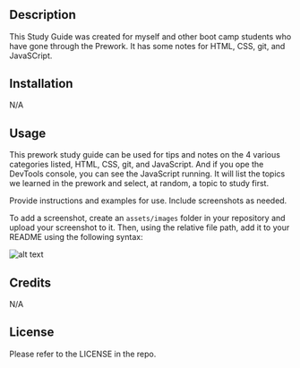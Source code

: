 # <Prework Study Guide Webpage>

## Description
This Study Guide was created for myself and other boot camp students who have gone through the Prework. It has some notes for HTML, CSS, git, and JavaSCript.

## Installation
N/A

## Usage
This prework study guide can be used for tips and notes on the 4 various categories listed, HTML, CSS, git, and JavaScript. And if you ope the DevTools console, you can see the JavaScript running. It will list the topics we learned in the prework and select, at random, a topic to study first. 

Provide instructions and examples for use. Include screenshots as needed.

To add a screenshot, create an `assets/images` folder in your repository and upload your screenshot to it. Then, using the relative file path, add it to your README using the following syntax:

![alt text](assets/images/screenshot.png)

## Credits
N/A

## License
Please refer to the LICENSE in the repo.